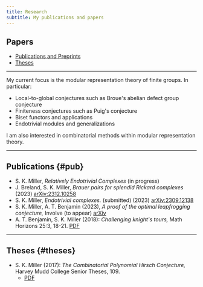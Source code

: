 ```yaml
---
title: Research
subtitle: My publications and papers
---
```


## Papers
- [Publications and Preprints](#pub)
- [Theses](#theses)

---

My current focus is the modular representation theory of finite groups. In particular:

- Local-to-global conjectures such as Broue's abelian defect group conjecture
- Finiteness conjectures such as Puig's conjecture
- Biset functors and applications
- Endotrivial modules and generalizations

I am also interested in combinatorial methods within modular representation theory.

---

## Publications {#pub}

- S. K. Miller, *Relatively Endotrivial Complexes* (in progress)
- J. Breland, S. K. Miller, *Brauer pairs for splendid Rickard complexes* (2023) [arXiv:2312.10258](https://arxiv.org/abs/2312.10258)
- S. K. Miller, *Endotrivial complexes.* (submitted) (2023) [arXiv:2309.12138](https://arxiv.org/abs/2309.12138)
- S. K. Miller, A. T. Benjamin (2023), *A proof of the optimal leapfrogging conjecture,* Involve (to appear) [arXiv](https://arxiv.org/abs/2110.08319) 
- A. T. Benjamin, S. K. Miller (2018): *Challenging knight's tours,* Math Horizons 25:3, 18-21. [PDF](https://math.hmc.edu/benjamin/wp-content/uploads/sites/5/2019/06/Challenging-Knight%E2%80%99s-Tours.pdf)


---

## Theses {#theses}

- S. K. Miller (2017): *The Combinatorial Polynomial Hirsch Conjecture,* Harvey Mudd College Senior Theses, 109.
  - [PDF](https://scholarship.claremont.edu/cgi/viewcontent.cgi?article=1096&context=hmc_theses)




